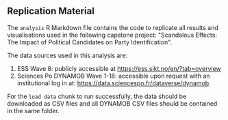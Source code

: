 ## Replication Material ## 

The `analysis` R Markdown file contains the code to replicate all results and visualisations used in the following capstone project: "Scandalous Effects: The Impact of Political Candidates on Party Identification". 

The data sources used in this analysis are: 
1. ESS Wave 8: publicly accessible at https://ess.sikt.no/en/?tab=overview
2. Sciences Po DYNAMOB Wave 1-18: accessible upon request with an institutional log in at: https://data.sciencespo.fr/dataverse/dynamob. 

For the `load data` chunk to run successfully, the data should be downloaded as CSV files and all DYNAMOB CSV files should be contained in the same folder. 
